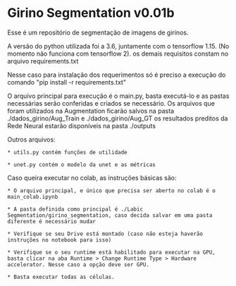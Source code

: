 # Girino Segmentation v0.01b

Esse é um repositório de segmentação de imagens de girinos.

A versão do python utilizada foi a 3.6, juntamente com o tensorflow 1.15. (No momento não funciona com tensorflow 2). os demais requisitos constam no arquivo requirements.txt

Nesse caso para instalação dos requerimentos só é preciso a execução do comando "pip install -r requirements.txt"

O arquivo principal para execução é o main.py, basta executá-lo e as pastas necessárias serão conferidas e criados se necessário. Os arquivos que foram utilizados na Augmentation ficarão salvos na pasta ./dados_girino/Aug_Train e ./dados_girino/Aug_GT os resultados preditos da Rede Neural estarão disponíveis na pasta ./outputs

Outros arquivos:

    * utils.py contém funções de utilidade

    * unet.py contém o modelo da unet e as métricas

Caso queira executar no colab, as instruções básicas são:

    * O arquivo principal, e único que precisa ser aberto no colab é o main_colab.ipynb

    * A pasta definida como principal é ./Labic Segmentation/girino_segmentation, caso decida salvar em uma pasta diferente é necessário mudar

    * Verifique se seu Drive está montado (caso não esteja haverão instruções no notebook para isso)

    * Verifique se o seu runtime está habilitado para executar na GPU, basta clicar na aba Runtime > Change Runtime Type > Hardware accelerator. Nesse caso a opção deve ser GPU.

    * Basta executar todas as células.
